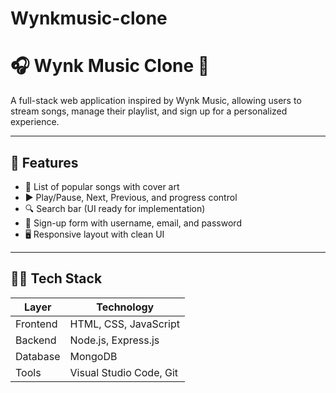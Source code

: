 # Wynkmusic-clone
# 🎧 Wynk Music Clone 🎵

A full-stack web application inspired by Wynk Music, allowing users to stream songs, manage their playlist, and sign up for a personalized experience.

---

## 🚀 Features

- 🎵 List of popular songs with cover art
- ▶️ Play/Pause, Next, Previous, and progress control
- 🔍 Search bar (UI ready for implementation)
- 🔐 Sign-up form with username, email, and password
- 🖥️ Responsive layout with clean UI

---

## 🧑‍💻 Tech Stack

| Layer       | Technology              |
|------------|--------------------------|
| Frontend    | HTML, CSS, JavaScript   |
| Backend     | Node.js, Express.js     |
| Database    | MongoDB                 |
| Tools       | Visual Studio Code, Git |

